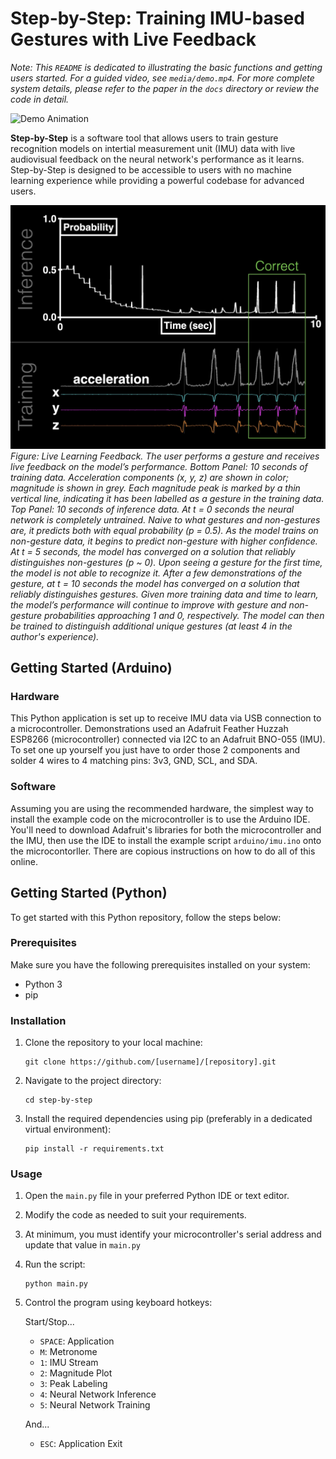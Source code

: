 # Step-by-Step: Training IMU-based Gestures with Live Feedback
*Note: This `README` is dedicated to illustrating the basic functions and getting users started. For a guided video, see `media/demo.mp4`. For more complete system details, please refer to the paper in the `docs` directory or review the code in detail.*

![Demo Animation](docs/figures/realtime_training.gif)

**Step-by-Step** is a software tool that allows users to train gesture recognition models on intertial measurement unit (IMU) data with live audiovisual feedback on the neural network's performance as it learns. Step-by-Step is designed to be accessible to users with no machine learning experience while providing a powerful codebase for advanced users. 

![Real-time Training](docs/figures/realtime_training.jpg)
*Figure: Live Learning Feedback. The user performs a gesture and receives live feedback on the model’s performance. Bottom Panel: 10 seconds of training data. Acceleration components (x, y, z) are shown in color; magnitude is shown in grey. Each magnitude peak is marked by a thin vertical line, indicating it has been labelled as a gesture in the training data. Top Panel: 10 seconds of inference data. At t = 0 seconds the neural network is completely untrained. Naive to what gestures and non-gestures are, it predicts both with equal probability (p = 0.5). As the model trains on non-gesture data, it begins to predict non-gesture with higher confidence. At t = 5 seconds, the model has converged on a solution that reliably distinguishes non-gestures (p ~ 0). Upon seeing a gesture for the first time, the model is not able to recognize it. After a few demonstrations of the gesture, at t = 10 seconds the model has converged on a solution that reliably distinguishes gestures. Given more training data and time to learn, the model’s performance will continue to improve with gesture and non-gesture probabilities approaching 1 and 0, respectively. The model can then be trained to distinguish additional unique gestures (at least 4 in the author's experience).*

## Getting Started (Arduino)

### Hardware 
This Python application is set up to receive IMU data via USB connection to a microcontroller. Demonstrations used an Adafruit Feather Huzzah ESP8266 (microcontroller) connected via I2C to an Adafruit BNO-055 (IMU). To set one up yourself you just have to order those 2 components and solder 4 wires to 4 matching pins: 3v3, GND, SCL, and SDA.

### Software
Assuming you are using the recommended hardware, the simplest way to install the example code on the microcontroller is to use the Arduino IDE. You'll need to download Adafruit's libraries for both the microcontroller and the IMU, then use the IDE to install the example script `arduino/imu.ino` onto the microcontorller. There are copious instructions on how to do all of this online.

## Getting Started (Python)

To get started with this Python repository, follow the steps below:

### Prerequisites

Make sure you have the following prerequisites installed on your system:

- Python 3
- pip

### Installation

1. Clone the repository to your local machine:

    ```shell
    git clone https://github.com/[username]/[repository].git
    ```

2. Navigate to the project directory:

    ```shell
    cd step-by-step
    ```


3. Install the required dependencies using pip (preferably in a dedicated virtual environment):

    ```shell
    pip install -r requirements.txt
    ```

### Usage

1. Open the `main.py` file in your preferred Python IDE or text editor.

2. Modify the code as needed to suit your requirements.

3. At minimum, you must identify your microcontroller's serial address and update that value in `main.py`

4. Run the script:

    ```shell
    python main.py
    ```

5. Control the program using keyboard hotkeys:

    Start/Stop...
    - `SPACE`: Application
    - `M`: Metronome
    - `1`: IMU Stream
    - `2`: Magnitude Plot
    - `3`: Peak Labeling
    - `4`: Neural Network Inference
    - `5`: Neural Network Training

    And...
    - `ESC`: Application Exit
